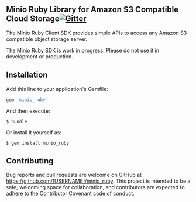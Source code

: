 ## Minio Ruby Library for Amazon S3 Compatible Cloud Storage[![Gitter](https://badges.gitter.im/Join%20Chat.svg)](https://gitter.im/Minio/minio?utm_source=badge&utm_medium=badge&utm_campaign=pr-badge&utm_content=badge)

The Minio Ruby Client SDK provides simple APIs to access any Amazon S3 compatible object storage server.

The Minio Ruby SDK is work in progress. Please do not use it in development or production. 

## Installation

Add this line to your application's Gemfile:

```ruby
gem 'minio_ruby'
```

And then execute:

    $ bundle

Or install it yourself as:

    $ gem install minio_ruby

 

## Contributing

Bug reports and pull requests are welcome on GitHub at https://github.com/[USERNAME]/minio_ruby. This project is intended to be a safe, welcoming space for collaboration, and contributors are expected to adhere to the [Contributor Covenant](contributor-covenant.org) code of conduct.

